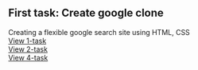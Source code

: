 ## First task: Create google clone
Creating a flexible google search site using HTML, CSS
<br>
[View 1-task](https://muvozanat.github.io/HtmlCssJSTask/first-task/)
<br>
[View 2-task](https://muvozanat.github.io/HtmlCssJSTask/second-task/)
<br>
[View 4-task](https://muvozanat.github.io/HtmlCssJSTask/fourth-task/)
